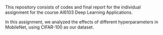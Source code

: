 This repository consists of codes and final report for the individual assignment for the course AI6103 Deep Learning Applications. 

In this assignment, we analyzed the effects of different hyperparameters in MobileNet, using CIFAR-100 as our dataset.
